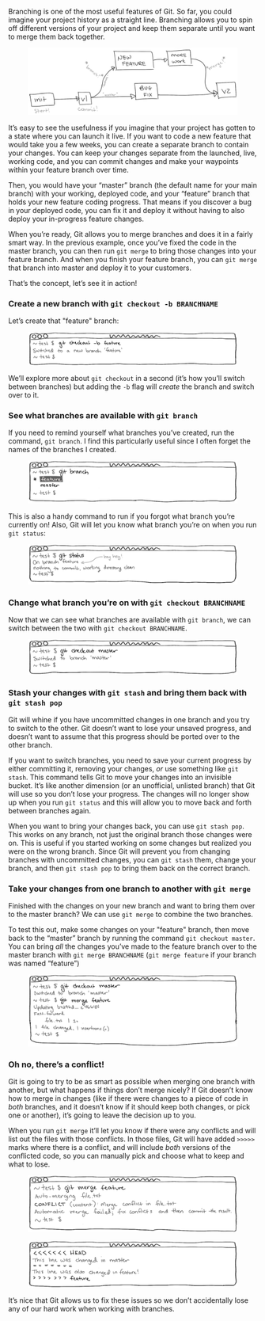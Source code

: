 Branching is one of the most useful features of Git. So far, you could imagine your project history as a straight line. Branching allows you to spin off different versions of your project and keep them separate until you want to merge them back together.

<figure class="caption">
<img src="/static/images/course/git/branching.png" alt="" class="no-shadow"/>
</figure>

It’s easy to see the usefulness if you imagine that your project has gotten to a state where you can launch it live. If you want to code a new feature that would take you a few weeks, you can create a separate branch to contain your changes. You can keep your changes separate from the launched, live, working code, and you can commit changes and make your waypoints within your feature branch over time.

Then, you would have your “master” branch (the default name for your main branch) with your working, deployed code, and your “feature” branch that holds your new feature coding progress. That means if you discover a bug in your deployed code, you can fix it and deploy it without having to also deploy your in-progress feature changes.

When you’re ready, Git allows you to merge branches and does it in a fairly smart way. In the previous example, once you’ve fixed the code in the master branch, you can then run `git merge` to bring those changes into your feature branch. And when you finish your feature branch, you can `git merge` that branch into master and deploy it to your customers.

That’s the concept, let’s see it in action!

### Create a new branch with `git checkout -b BRANCHNAME`

Let’s create that "feature" branch:

<figure class="caption">
<img src="/static/images/course/git/git_branch.png" alt="" class="no-shadow"/>
</figure>

We’ll explore more about `git checkout` in a second (it’s how you’ll switch between branches) but adding the `-b` flag will *create* the branch and switch over to it.

### See what branches are available with `git branch`

If you need to remind yourself what branches you’ve created, run the command, `git branch`. I find this particularly useful since I often forget the names of the branches I created.

<figure class="caption">
<img src="/static/images/course/git/git_branch_list.png" alt="" class="no-shadow"/>
</figure>

This is also a handy command to run if you forgot what branch you’re currently on! Also, Git will let you know what branch you’re on when you run `git status`:

<figure class="caption">
<img src="/static/images/course/git/git_status_branch.png" alt="" class="no-shadow"/>
</figure>

### Change what branch you’re on with `git checkout BRANCHNAME`

Now that we can see what branches are available with `git branch`, we can switch between the two with `git checkout BRANCHNAME`.

<figure class="caption">
<img src="/static/images/course/git/git_checkout-1.png" alt="" class="no-shadow"/>
</figure>

### Stash your changes with `git stash` and bring them back with `git stash pop`

Git will whine if you have uncommitted changes in one branch and you try to switch to the other. Git doesn’t want to lose your unsaved progress, and doesn’t want to assume that this progress should be ported over to the other branch.

If you want to switch branches, you need to save your current progress by either committing it, removing your changes, *or* use something like `git stash`. This command tells Git to move your changes into an invisible bucket. It’s like another dimension (or an unofficial, unlisted branch) that Git will use so you don’t lose your progress. The changes will no longer show up when you run `git status` and this will allow you to move back and forth between branches again.

When you want to bring your changes back, you can use `git stash pop`. This works on any branch, not just the original branch those changes were on. This is useful if you started working on some changes but realized you were on the wrong branch. Since Git will prevent you from changing branches with uncommitted changes, you can `git stash` them, change your branch, and then `git stash pop` to bring them back on the correct branch.

### Take your changes from one branch to another with `git merge`

Finished with the changes on your new branch and want to bring them over to the master branch? We can use `git merge` to combine the two branches.

To test this out, make some changes on your "feature" branch, then move back to the “master” branch by running the command `git checkout master`. You can bring *all* the changes you’ve made to the feature branch over to the master branch with `git merge BRANCHNAME` (`git merge feature` if your branch was named “feature”)

<figure class="caption">
<img src="/static/images/course/git/git_merge.png" alt="" class="no-shadow"/>
</figure>

### Oh no, there’s a conflict!

Git is going to try to be as smart as possible when merging one branch with another, but what happens if things don’t merge nicely? If Git doesn’t know how to merge in changes (like if there were changes to a piece of code in *both* branches, and it doesn’t know if it should keep both changes, or pick one or another), it’s going to leave the decision up to you.

When you run `git merge` it’ll let you know if there were any conflicts and will list out the files with those conflicts. In those files, Git will have added `>>>>>` marks where there is a conflict, and will include *both* versions of the conflicted code, so you can manually pick and choose what to keep and what to lose.

<figure class="caption">
<img src="/static/images/course/git/git_merge_fail.png" alt="" class="no-shadow"/>
</figure>

<figure class="caption">
<img src="/static/images/course/git/git_merge_fail_file.png" alt="" class="no-shadow"/>
</figure>

It’s nice that Git allows us to fix these issues so we don’t accidentally lose any of our hard work when working with branches.
